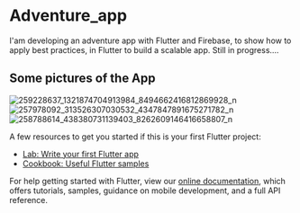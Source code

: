 # Adventure_app

I'am developing an adventure app with Flutter and Firebase, to show how to apply  best practices,  in Flutter to build a scalable app.
Still in progress....
## Some pictures of the App

![259228637_1321874704913984_8494662416812869928_n](https://user-images.githubusercontent.com/40029149/148287844-58fed95a-9e87-4fa4-91ac-28af4ea89781.jpg)
![257978092_313526307030532_4347847891675271782_n](https://user-images.githubusercontent.com/40029149/148287813-710f2cb1-59f0-4dae-870b-63e80e87a7c3.jpg)
![258788614_438380731139403_8262609146416658807_n](https://user-images.githubusercontent.com/40029149/148287831-c9167299-c15a-4ef0-88e2-f7d926225659.jpg)

A few resources to get you started if this is your first Flutter project:

- [Lab: Write your first Flutter app](https://flutter.dev/docs/get-started/codelab)
- [Cookbook: Useful Flutter samples](https://flutter.dev/docs/cookbook)

For help getting started with Flutter, view our
[online documentation](https://flutter.dev/docs), which offers tutorials,
samples, guidance on mobile development, and a full API reference.
